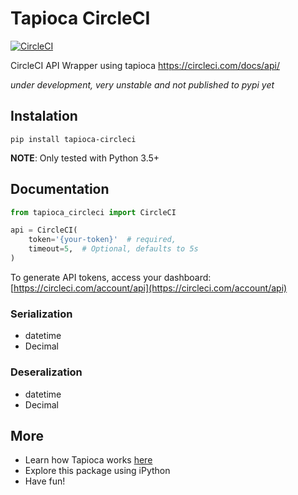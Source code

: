 # Tapioca CircleCI

[![CircleCI](https://circleci.com/gh/georgeyk/tapioca-circleci/tree/master.svg?style=svg)](https://circleci.com/gh/georgeyk/tapioca-circleci/tree/master)

CircleCI API Wrapper using tapioca https://circleci.com/docs/api/

*under development, very unstable and not published to pypi yet*


## Instalation

```
pip install tapioca-circleci
```

**NOTE**: Only tested with Python 3.5+


## Documentation

``` python
from tapioca_circleci import CircleCI

api = CircleCI(
    token='{your-token}'  # required,
    timeout=5,  # Optional, defaults to 5s
)
```

To generate API tokens, access your dashboard: [https://circleci.com/account/api](https://circleci.com/account/api)

### Serialization

- datetime
- Decimal

### Deseralization

- datetime
- Decimal

## More

- Learn how Tapioca works [here](http://tapioca-wrapper.readthedocs.org/en/stable/quickstart.html)
- Explore this package using iPython
- Have fun!
